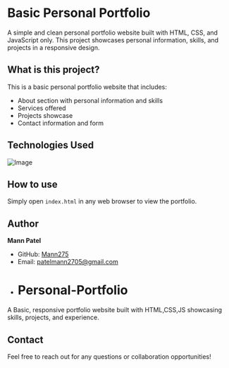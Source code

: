 # Basic Personal Portfolio

A simple and clean personal portfolio website built with HTML, CSS, and JavaScript only. This project showcases personal information, skills, and projects in a responsive design.

## What is this project?

This is a basic personal portfolio website that includes:
- About section with personal information and skills
- Services offered
- Projects showcase
- Contact information and form

## Technologies Used

![Image](https://github.com/user-attachments/assets/777af73a-9540-47ca-9311-1e2e558c1e5d)

## How to use

Simply open `index.html` in any web browser to view the portfolio.

## Author

**Mann Patel**
- GitHub: [Mann275](https://github.com/Mann275)
- Email: patelmann2705@gmail.com
- # Personal-Portfolio
A Basic, responsive portfolio website built with HTML,CSS,JS showcasing skills, projects, and experience.

## Contact

Feel free to reach out for any questions or collaboration opportunities!
